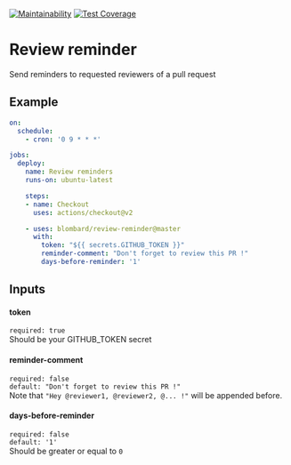 [![Maintainability](https://api.codeclimate.com/v1/badges/9ca3572ed6d55c403b49/maintainability)](https://codeclimate.com/github/blombard/review-reminder/maintainability) [![Test Coverage](https://api.codeclimate.com/v1/badges/9ca3572ed6d55c403b49/test_coverage)](https://codeclimate.com/github/blombard/review-reminder/test_coverage)

# Review reminder
Send reminders to requested reviewers of a pull request

## Example

```yml
on:
  schedule:
    - cron: '0 9 * * *'

jobs:
  deploy:
    name: Review reminders
    runs-on: ubuntu-latest

    steps:
    - name: Checkout
      uses: actions/checkout@v2

    - uses: blombard/review-reminder@master
      with:
        token: "${{ secrets.GITHUB_TOKEN }}"
        reminder-comment: "Don't forget to review this PR !"
        days-before-reminder: '1'
```

## Inputs
#### token
`required: true`\
Should be your GITHUB_TOKEN secret

#### reminder-comment
`required: false`\
`default: "Don't forget to review this PR !"`\
Note that `"Hey @reviewer1, @reviewer2, @... !"` will be appended before.

#### days-before-reminder
`required: false`\
`default: '1'`\
Should be greater or equal to `0`
